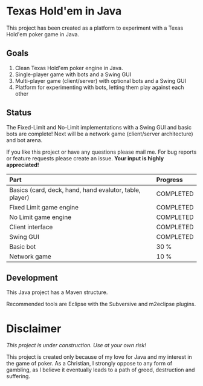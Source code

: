 # Texas Hold'em in Java #

This project has been created as a platform to experiment with a Texas Hold'em poker game in Java.

## Goals ##

  1. Clean Texas Hold'em poker engine in Java.
  1. Single-player game with bots and a Swing GUI
  1. Multi-player game (client/server) with optional bots and a Swing GUI
  1. Platform for experimenting with bots, letting them play against each other

## Status ##

The Fixed-Limit and No-Limit implementations with a Swing GUI and basic bots are complete!
Next will be a network game (client/server architecture) and bot arena.

If you like this project or have any questions please mail me. For bug reports or feature requests please create an issue. **Your input is highly appreciated!**

| **Part** | **Progress** |
|:---------|:-------------|
| Basics (card, deck, hand, hand evalutor, table, player) | COMPLETED    |
| Fixed Limit game engine | COMPLETED    |
| No Limit game engine | COMPLETED    |
| Client interface | COMPLETED    |
| Swing GUI | COMPLETED    |
| Basic bot | 30 %         |
| Network game | 10 %         |

## Development ##

This Java project has a Maven structure.

Recommended tools are Eclipse with the Subversive and m2eclipse plugins.

# Disclaimer #

_This project is under construction. Use at your own risk!_

This project is created only because of my love for Java and my interest in the game of poker. As a Christian, I strongly oppose to any form of gambling, as I believe it eventually leads to a path of greed, destruction and suffering.